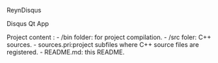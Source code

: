ReynDisqus

Disqus Qt App

Project content :
	- /bin folder: for project compilation.
	- /src foler: C++ sources.
		- sources.pri:project subfiles where C++ source files are registered.
	- README.md: this README.
